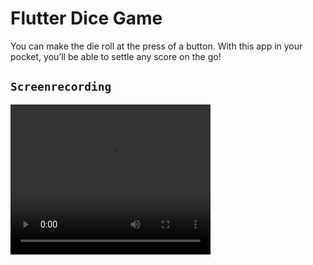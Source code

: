 # Flutter Dice Game

You can make the die roll at the press of a button. With this app in your pocket, you’ll be able to settle any score on the go!

## ``` Screenrecording ```


<video width="320" height="240" controls allowfullscreen="true">
  <source src="dice_game.mp4" type="video/mp4">
  Your browser does not support the video tag.
</video> 
